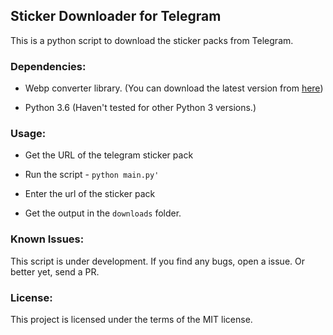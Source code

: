 ## Sticker Downloader for Telegram

This is a python script to download the sticker packs from Telegram.

### Dependencies:

- Webp converter library. (You can download the latest version from [here](https://storage.googleapis.com/downloads.webmproject.org/releases/webp/index.html))

- Python 3.6 (Haven't tested for other Python 3 versions.)

### Usage:

- Get the URL of the telegram sticker pack

- Run the script - `python main.py'`

- Enter the url of the sticker pack

- Get the output in the `downloads` folder.

### Known Issues:

This script is under development. If you find any bugs, open a issue. Or better yet, send a PR.

### License:

This project is licensed under the terms of the MIT license.